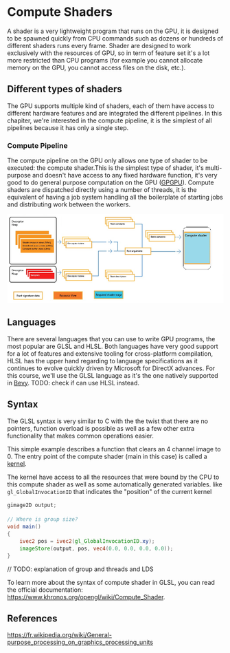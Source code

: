 # Compute Shaders

A shader is a very lightweight program that runs on the GPU, it is designed to be spawned quickly from CPU commands such as dozens or hundreds of different shaders runs every frame. Shader are designed to work exclusively with the resources of GPU, so in term of feature set it's a lot more restricted than CPU programs (for example you cannot allocate memory on the GPU, you cannot access files on the disk, etc.).

## Different types of shaders

The GPU supports multiple kind of shaders, each of them have access to different hardware features and are integrated the different pipelines. In this chapiter, we're interested in the compute pipeline, it is the simplest of all pipelines because it has only a single step.

### Compute Pipeline

The compute pipeline on the GPU only allows one type of shader to be executed: the compute shader.This is the simplest type of shader, it's multi-purpose and doesn't have access to any fixed hardware function, it's very good to do general purpose computation on the GPU ([GPGPU](https://fr.wikipedia.org/wiki/General-purpose_processing_on_graphics_processing_units)). Compute shaders are dispatched directly using a number of threads, it is the equivalent of having a job system handling all the boilerplate of starting jobs and distributing work between the workers.

[![](Media/Images/compute-pipeline.png)](https://learn.microsoft.com/en-us/windows/win32/direct3d12/pipelines-and-shaders-with-directx-12)

## Languages

There are several languages that you can use to write GPU programs, the most popular are GLSL and HLSL. Both languages have very good support for a lot of features and extensive tooling for cross-platform compilation, HLSL has the upper hand regarding to language specifications as it continues to evolve quickly driven by Microsoft for DirectX advances. For this course, we'll use the GLSL language as it's the one natively supported in [Bevy](https://bevyengine.org/). TODO: check if can use HLSL instead.

## Syntax

The GLSL syntax is very similar to C with the the twist that there are no pointers, function overload is possible as well as a few other extra functionality that makes common operations easier.

This simple example describes a function that clears an 4 channel image to 0. The entry point of the compute shader (main in this case) is called a [kernel](https://en.wikipedia.org/wiki/Compute_kernel).

The kernel have access to all the resources that were bound by the CPU to this compute shader as well as some automatically generated variables. like `gl_GlobalInvocationID` that indicates the "position" of the current kernel

```glsl
gimage2D output;

// Where is group size?
void main()
{
    ivec2 pos = ivec2(gl_GlobalInvocationID.xy);
    imageStore(output, pos, vec4(0.0, 0.0, 0.0, 0.0));
}
```

// TODO: explanation of group and threads and LDS

To learn more about the syntax of compute shader in GLSL, you can read the official documentation: https://www.khronos.org/opengl/wiki/Compute_Shader.

## References

https://fr.wikipedia.org/wiki/General-purpose_processing_on_graphics_processing_units
